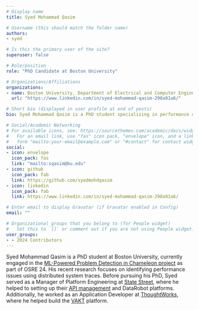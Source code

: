 ```yaml
---
# Display name
title: Syed Mohammad Qasim

# Username (this should match the folder name)
authors:
- syed

# Is this the primary user of the site?
superuser: false

# Role/position
role: "PhD Candidate at Boston University"

# Organizations/Affiliations
organizations:
- name: Boston University, Department of Electrical and Computer Engineering
  url: "https://www.linkedin.com/in/syed-mohammad-qasim-298a91a6/"

# Short bio (displayed in user profile at end of posts)
bio: Syed Mohammad Qasim is a PhD student specializing in performance debugging and anomaly detection in cloud computing environments.

# Social/Academic Networking
# For available icons, see: https://sourcethemes.com/academic/docs/widgets/#icons
#   For an email link, use "fas" icon pack, "envelope" icon, and a link in the
#   form "mailto:your-email@example.com" or "#contact" for contact widget.
social:
- icon: envelope
  icon_pack: fas
  link: "mailto:sqasim@bu.edu"
- icon: github
  icon_pack: fab
  link: https://github.com/syedmohdqasim
- icon: linkedin
  icon_pack: fab
  link: https://www.linkedin.com/in/syed-mohammad-qasim-298a91a6/

# Enter email to display Gravatar (if Gravatar enabled in Config)
email: ""

# Organizational groups that you belong to (for People widget)
#   Set this to `[]` or comment out if you are not using People widget.
user_groups:
- - 2024 Contributors
---
```

Syed Mohammad Qasim is a PhD student at Boston University, currently engaged in the [ML-Powered Problem Detection in Chameleon project](/project/osre24/uchicago/ml_detect_chameleon/) as part of OSRE 24.
His recent research focuses on identifying performance issues using distributed system traces.
Before pursuing his PhD, Syed served as a Manager of Platform Engineering at [State Street](https://www.statestreet.com/), where he helped to setting up their [API management](https://developer.statestreet.com/) and DataRobot platforms.
Additionally, he worked as an Application Developer at [ThoughtWorks](https://www.thoughtworks.com/), where he helped build the [VAKT](https://www.vakt.com/) platform.


